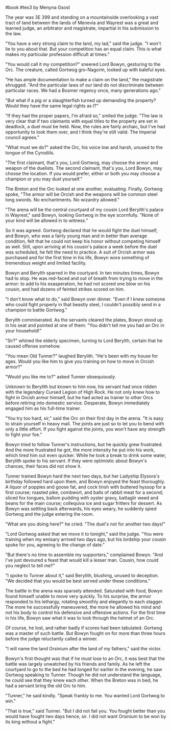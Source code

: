 #book #tes3
by Menyna Gsost

The year was 3E 399 and standing on a mountainside overlooking a vast tract of land between the lands of Menevia and Wayrest was a great and learned judge, an arbitrator and magistrate, impartial in his submission to the law.

"You have a very strong claim to the land, my lad," said the judge. "I won't lie to you about that. But your competition has an equal claim. This is what makes my particular profession difficult at times."

"You would call it my competition?" sneered Lord Bowyn, gesturing to the Orc. The creature, called Gortwog gro-Nagorm, looked up with baleful eyes.

"He has ample documentation to make a claim on the land," the magistrate shrugged. "And the particular laws of our land do not discriminate between particular races. We had a Bosmer regency once, many generations ago."

"But what if a pig or a slaughterfish turned up demanding the property? Would they have the same legal rights as I?"

"If they had the proper papers, I'm afraid so," smiled the judge. "The law is very clear that if two claimants with equal titles to the property are set in deadlock, a duel must be held. Now, the rules are fairly archaic, but I've had opportunity to look them over, and I think they're still valid. The Imperial council agrees."

"What must we do?" asked the Orc, his voice low and harsh, unused to the tongue of the Cyrodiils.

"The first claimant, that's you, Lord Gortwog, may choose the armor and weapon of the duelists. The second claimant, that's you, Lord Bowyn, may choose the location. If you would prefer, either or both you may choose a champion or you may duel yourself."

The Breton and the Orc looked at one another, evaluating. Finally, Gortwog spoke, "The armor will be Orcish and the weapons will be common steel long swords. No enchantments. No wizardry allowed."

"The arena will be the central courtyard of my cousin Lord Berylth's palace in Wayrest," said Bowyn, looking Gortwog in the eye scornfully. "None of your kind will be allowed in to witness."

So it was agreed. Gortwog declared that he would fight the duel himself, and Bowyn, who was a fairly young man and in better than average condition, felt that he could not keep his honor without competing himself as well. Still, upon arriving at his cousin's palace a week before the duel was scheduled, he felt the need to practice. A suit of Orcish armor was purchased and for the first time in his life, Bowyn wore something of tremendous weight and limited facility.

Bowyn and Berylth sparred in the courtyard. In ten minutes times, Bowyn had to stop. He was red-faced and out of breath from trying to move in the armor: to add to his exasperation, he had not scored one blow on his cousin, and had dozens of feinted strikes scored on him.

"I don't know what to do," said Bowyn over dinner. "Even if I knew someone who could fight properly in that beastly steel, I couldn't possibly send in a champion to battle Gortwog."

Berylth commiserated. As the servants cleared the plates, Bowyn stood up in his seat and pointed at one of them: "You didn't tell me you had an Orc in your household!"

"Sir?" whined the elderly specimen, turning to Lord Berylth, certain that he caused offense somehow.

"You mean Old Tunner?" laughed Berylith. "He's been with my house for ages. Would you like him to give you training on how to move in Orcish armor?"

"Would you like me to?" asked Tunner obsequiously.

Unknown to Berylith but known to him now, his servant had once ridden with the legendary Cursed Legion of High Rock. He not only knew how to fight in Orcish armor himself, but he had acted as trainer to other Orcs before retiring into domestic service. Desperate, Bowyn immediately engaged him as his full-time trainer.

"You try too hard, sir," said the Orc on their first day in the arena. "It is easy to strain yourself in heavy mail. The joints are just so to let you to bend with only a little effort. If you fight against the joints, you won't have any strength to fight your foe."

Bowyn tried to follow Tunner's instructions, but he quickly grew frustrated. And the more frustrated he got, the more intensity he put into his work, which tired him out even quicker. While he took a break to drink some water, Berylith spoke to his servant. If they were optimistic about Bowyn's chances, their faces did not show it.

Tunner trained Bowyn hard the next two days, but her Ladyship Elysora's birthday followed hard upon them, and Bowyn enjoyed the feast thoroughly. A liquor of poppies and goose fat, and cock tinsh with buttered hyssop for a first course; roasted pike, combwort, and balls of rabbit meat for a second; sliced fox tongues, ballom pudding with oyster gravy, battaglir weed and beans for the main course; collequiva ice and sugar fritters for dessert. As Bowyn was settling back afterwards, his eyes weary, he suddenly spied Gortwog and the judge entering the room.

"What are you doing here?" he cried. "The duel's not for another two days!"

"Lord Gortwog asked that we move it to tonight," said the judge. "You were training when my emisary arrived two days ago, but his lordship your cousin spoke for you, agreeing to the change of date."

"But there's no time to assemble my supporters," complained Bowyn. "And I've just devoured a feast that would kill a lesser man. Cousin, how could you neglect to tell me?"

"I spoke to Tunner about it," said Berylith, blushing, unused to deception. "We decided that you would be best served under these conditions."

The battle in the arena was sparsely attended. Saturated with food, Bowyn found himself unable to move very quickly. To his surprise, the armor responded to his lethargy, rotating smoothly and elegantly to each stagger. The more he successfully maneuvered, the more he allowed his mind and not his body to control his defensive and offensive actions. For the first time in his life, Bowyn saw what it was to look through the helmet of an Orc.

Of course, he lost, and rather badly if scores had been tabulated. Gortwog was a master of such battle. But Bowyn fought on for more than three hours before the judge reluctantly called a winner.

"I will name the land Orsinium after the land of my fathers," said the victor.

Bowyn's first thought was that if he must lose to an Orc, it was best that the battle was largely unwatched by his friends and family. As he left the courtyard to go to the bed he had longed for earlier in the evening, he saw Gortwog speaking to Tunner. Though he did not understand the language, he could see that they knew each other. When the Breton was in bed, he had a servant bring the old Orc to him.

"Tunner," he said kindly. "Speak frankly to me. You wanted Lord Gortwog to win."

"That is true," said Tunner. "But I did not fail you. You fought better than you would have fought two days hence, sir. I did not want Orsinium to be won by its king without a fight."